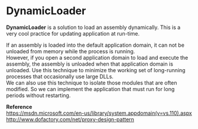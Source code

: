 # DynamicLoader
<strong>DynamicLoader</strong> is a solution to load an assembly dynamically. This is a very cool practice for updating application at run-time.

If an assembly is loaded into the default application domain, it can not be unloaded from memory while the process is running. 
<br />
However, if you open a second application domain to load and execute the assembly, the assembly is unloaded when that application domain is unloaded. Use this technique to minimize the working set of long-running processes that occasionally use large DLLs. 
<br />
We can also use this technique to isolate those modules that are often modified. So we can implement the application that must run for long periods without restarting.

<strong>Reference</strong>
<br />
https://msdn.microsoft.com/en-us/library/system.appdomain(v=vs.110).aspx
<br />
http://www.dofactory.com/net/proxy-design-pattern
